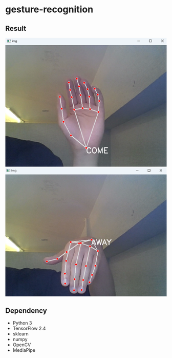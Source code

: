 # gesture-recognition

## Result
<img src="result/COME.png" width="512px">
<img src="result/AWAY.png" width="512px">



## Dependency

- Python 3
- TensorFlow 2.4
- sklearn
- numpy
- OpenCV
- MediaPipe
